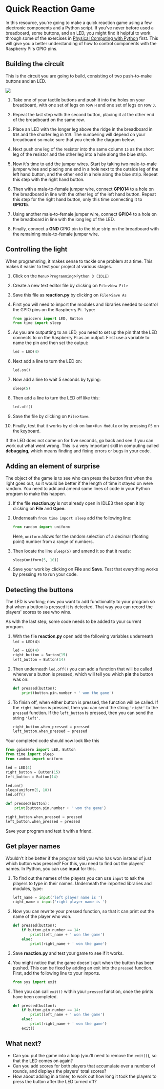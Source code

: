 # Quick Reaction Game

In this resource, you're going to make a quick reaction game using a few electronic components and a Python script. If you've never before used a breadboard, some buttons, and an LED, you might find it helpful to work through some of the exercises in [Physical Computing with Python](https://www.raspberrypi.org/learning/physical-computing-with-python/) first. This will give you a better understanding of how to control components with the Raspberry Pi's GPIO pins.

## Building the circuit

This is the circuit you are going to build, consisting of two push-to-make buttons and an LED.

![](images/quick-reaction-circuit.png)

1. Take one of your tactile buttons and push it into the holes on your breadboard, with one set of legs on row `H` and one set of legs on row `J`.

1. Repeat the last step with the second button, placing it at the other end of the breadboard on the same row.

1. Place an LED with the longer leg above the ridge in the breadboard in `D16` and the shorter leg in `D15`. The numbering will depend on your breadboard so make sure that you check the diagram below.

1. Next push one leg of the resistor into the same column `15` as the short leg of the resistor and the other leg into a hole along the blue strip.

1. Now it's time to add the jumper wires. Start by taking two male-to-male jumper wires and placing one end in a hole next to the outside leg of the left hand button, and the other end in a hole along the blue strip. Repeat this step with the right hand button.

1. Then with a male-to-female jumper wire, connect **GPIO14** to a hole on the breadboard in line with the other leg of the left hand button. Repeat this step for the right hand button, only this time connecting it to **GPIO15**.

1. Using another male-to-female jumper wire, connect **GPIO4** to a hole on the breadboard in line with the long leg of the LED.

9. Finally, connect a **GND** GPIO pin to the blue strip on the breadboard with the remaining male-to-female jumper wire.

## Controlling the light

When programming, it makes sense to tackle one problem at a time. This makes it easier to test your project at various stages.

1. Click on the  `Menu`>`Programming`>`Python 3 (IDLE)`

1. Create a new text editor file by clicking on `File`>`New File`

1. Save this file as **reaction.py** by clicking on `File`>`Save As`

1. First you will need to import the modules and libraries needed to control the GPIO pins on the Raspberry Pi. Type:

	```python
	from gpiozero import LED, Button
	from time import sleep
	```

1. As you are outputting to an LED, you need to set up the pin that the LED connects to on the Raspberry Pi as an output. First use a variable to name the pin and then set the output:

	```python
	led = LED(4)
	```
	
1. Next add a line to turn the LED on:

	```python
	led.on()
	```
	
1. Now add a line to wait 5 seconds by typing:

	```python
	sleep(5)
	```

1. Then add a line to turn the LED off like this:

	```python
	led.off()
	```
1. Save the file by clicking on `File`>`Save`.

1. Finally, test that it works by click on `Run`>`Run Module` or by pressing `F5` on the keyboard.

If the LED does not come on for five seconds, go back and see if you can work out what went wrong. This is a very important skill in computing called **debugging**, which means finding and fixing errors or bugs in your code.


## Adding an element of surprise

The object of the game is to see who can press the button first when the light goes out, so it would be better if the length of time it stayed on were random. You need to add and amend some lines of code in your Python program to make this happen.

1. If the file **reaction.py** is not already open in IDLE3 then open it by clicking on **File** and **Open**.

1. Underneath `from time import sleep` add the following line:

	```python
	from random import uniform
	```
    Here, `uniform` allows for the random selection of a decimal (floating point) number from a range of numbers.
	
1. Then locate the line `sleep(5)` and amend it so that it reads:

	```python
	sleep(uniform(5, 10))
	```

1. Save your work by clicking on **File** and **Save**. Test that everything works by pressing `F5` to run your code.

## Detecting the buttons

The LED is working; now you want to add functionality to your program so that when a button is pressed it is detected. That way you can record the players' scores to see who wins.

As with the last step, some code needs to be added to your current program.

1. With the file **reaction.py** open add the following variables underneath `led = LED(4)`:

	```python
	led = LED(4)
	right_button = Button(15)
	left_button = Button(14)
	```

1. Then underneath `led.off()` you can add a function that will be called whenever a button is pressed, which will tell you which **pin** the button was on:

	``` python
	def pressed(button):
	    print(button.pin.number + ' won the game')
	```

1. To finish off, when either button is pressed, the function will be called. If the `right_button` is pressed, then you can send the string `'right'` to the `pressed` function. If the `left_button` is pressed, then you can send the string `'left'`.

	``` python
	right_button.when_pressed = pressed
	left_button.when_pressed = pressed
	```

Your completed code should now look like this

``` python
from gpiozero import LED, Button
from time import sleep
from random import uniform

led = LED(4)
right_button = Button(15)
left_button = Button(14)

led.on()
sleep(uniform(5, 10))
led.off()

def pressed(button):
	print(button.pin.number + ' won the game')

right_button.when_pressed = pressed
left_button.when_pressed = pressed
```

Save your program and test it with a friend.

## Get player names

Wouldn't it be better if the program told you who has won instead of just which button was pressed? For this, you need to find out the players' names. In Python, you can use **input** for this.

1. To find out the names of the players you can use `input` to ask the players to type in their names. Underneath the imported libraries and modules, type:

	```python
	left_name = input('left player name is ')
	right_name = input('right player name is ')
	```
1. Now you can rewrite your pressed function, so that it can print out the name of the player who won.

	``` python
	def pressed(button):
		if button.pin.number == 14:
			print(left_name + ' won the game')
		else:
			print(right_name + ' won the game')
	```

1. 	Save **reaction.py** and test your game to see if it works.

1. You might notice that the game doesn't quit when the button has been pushed. This can be fixed by adding an exit into the `pressed` function. First, add the following line to your imports.

	``` python
	from sys import exit
	```

1. Then you can call `exit()` within your `pressed` function, once the prints have been completed.

	``` python
	def pressed(button):
		if button.pin.number == 14:
			print(left_name + ' won the game')
		else:
			print(right_name + ' won the game')
		exit()
	```

## What next?

- Can you put the game into a loop (you'll need to remove the `exit()`), so that the LED comes on again?
- Can you add scores for both players that accumulate over a number of rounds, and displays the players' total scores?
- How about adding in a timer, to work out how long it took the players to press the button after the LED turned off?
